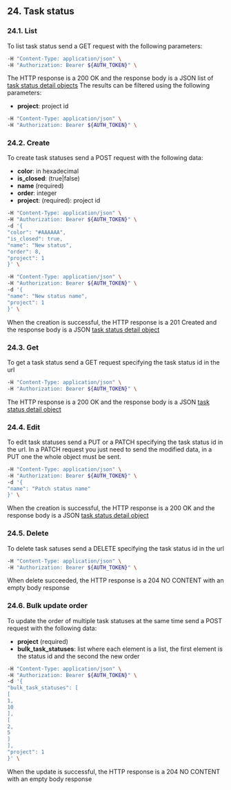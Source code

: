 ## 24. Task status

### 24.1. List

To list task status send a GET request with the following parameters:

```bash
-H "Content-Type: application/json" \
-H "Authorization: Bearer ${AUTH_TOKEN}" \
```

The HTTP response is a 200 OK and the response body is a JSON list of [task status detail objects](https://docs.taiga.io/api.html#object-task-status-detail)
The results can be filtered using the following parameters:

- **project**: project id

```bash
-H "Content-Type: application/json" \
-H "Authorization: Bearer ${AUTH_TOKEN}" \
```

### 24.2. Create

To create task statuses send a POST request with the following data:

- **color**: in hexadecimal
- **is_closed**: (true|false)
- **name** (required)
- **order**: integer
- **project**: (required): project id

```bash
-H "Content-Type: application/json" \
-H "Authorization: Bearer ${AUTH_TOKEN}" \
-d '{
"color": "#AAAAAA",
"is_closed": true,
"name": "New status",
"order": 8,
"project": 1
}' \
```

```bash
-H "Content-Type: application/json" \
-H "Authorization: Bearer ${AUTH_TOKEN}" \
-d '{
"name": "New status name",
"project": 1
}' \
```

When the creation is successful, the HTTP response is a 201 Created and the response body is a JSON [task status detail object](https://docs.taiga.io/api.html#object-task-status-detail)

### 24.3. Get

To get a task status send a GET request specifying the task status id in the url

```bash
-H "Content-Type: application/json" \
-H "Authorization: Bearer ${AUTH_TOKEN}" \
```

The HTTP response is a 200 OK and the response body is a JSON [task status detail object](https://docs.taiga.io/api.html#object-task-status-detail)

### 24.4. Edit

To edit task statuses send a PUT or a PATCH specifying the task status id in the url.
In a PATCH request you just need to send the modified data, in a PUT one the whole object must be sent.

```bash
-H "Content-Type: application/json" \
-H "Authorization: Bearer ${AUTH_TOKEN}" \
-d '{
"name": "Patch status name"
}' \
```

When the creation is successful, the HTTP response is a 200 OK and the response body is a JSON [task status detail object](https://docs.taiga.io/api.html#object-task-status-detail)

### 24.5. Delete

To delete task satuses send a DELETE specifying the task status id in the url

```bash
-H "Content-Type: application/json" \
-H "Authorization: Bearer ${AUTH_TOKEN}" \
```

When delete succeeded, the HTTP response is a 204 NO CONTENT with an empty body response

### 24.6. Bulk update order

To update the order of multiple task statuses at the same time send a POST request with the following data:

- **project** (required)
- **bulk_task_statuses**: list where each element is a list, the first element is the status id and the second the new order

```bash
-H "Content-Type: application/json" \
-H "Authorization: Bearer ${AUTH_TOKEN}" \
-d '{
"bulk_task_statuses": [
[
1,
10
],
[
2,
5
]
],
"project": 1
}' \
```

When the update is successful, the HTTP response is a 204 NO CONTENT with an empty body response

